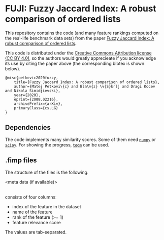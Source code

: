 # FUJI: Fuzzy Jaccard Index: A robust comparison of ordered lists

This repository contains the code (and many feature rankings computed on the real-life benchmark data sets) from the paper [Fuzzy Jaccard Index: A robust comparison of ordered lists](https://arxiv.org/abs/2008.02216).

This code is distributed under the [Creative Commons Attribution license (CC BY 4.0)](https://creativecommons.org/licenses/by/4.0/), so the authors would greatly apprecieate if you acknowledge its use by citing the paper above (the corresponding bibtex is shown below).

```
@misc{petkovic2020fuzzy,
    title={Fuzzy Jaccard Index: A robust comparison of ordered lists},
    author={Matej Petkovi\{c} and Bla\v{z} \v{S}krlj and Dragi Kocev and Nikola Simidjievski},
    year={2020},
    eprint={2008.02216},
    archivePrefix={arXiv},
    primaryClass={cs.LG}
}
```

## Dependencies

The code implements many similarity scores. Some of them need [`numpy`](https://numpy.org/install/) or [`scipy`](https://www.scipy.org/install.html). For showing the progress, [`tqdm`](https://pypi.org/project/tqdm/) can be used.


## .fimp files

The structure of the files is the following:

<meta data (if available)>
<table>

<table> consists of four columns:

- index of the feature in the dataset
- name of the feature
- rank of the feature (>= 1)
- feature relevance score

The values are tab-separated.
